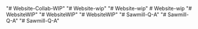 "# Website-Collab-WIP" 
"# Website-wip" 
"# Website-wip" 
#   W e b s i t e - w i p  
 "# WebsiteWIP" 
"# WebsiteWIP" 
"# WebsiteWIP" 
"# Sawmill-Q-A" 
"# Sawmill-Q-A" 
"# Sawmill-Q-A" 
